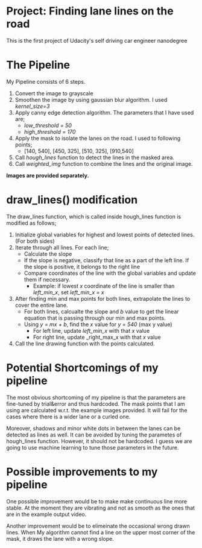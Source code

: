 # Project: Finding lane lines on the road
This is the first project of Udacity's self driving car engineer nanodegree

# The Pipeline
My Pipeline consists of 6 steps.

1. Convert the image to grayscale 
2. Smoothen the image by using gaussian blur algorithm. I used _kernel_size=3_ 
3. Apply canny edge detection algorithm. The parameters that I have used are;
    * _low_threshold = 50_
    * _high_threshold = 170_
4. Apply the mask to isolate the lanes on the road. I used to following points;
    * [140, 540], [450, 325], [510, 325], [910,540]
5. Call _hough_lines_ function to detect the lines in the masked area.
6. Call _weighted_img_ function to combine the lines and the original image.

**Images are provided separately.**

# draw_lines() modification
The draw_lines function, which is called inside hough_lines function is modified as follows;

1. Initialize global variables for highest and lowest points of detected lines. (For both sides)
2. Iterate through all lines. For each line;
     * Calculate the slope
     * If the slope is negative, classify that line as a part of the left line. If the slope is positive, it belongs to the right line
     * Compare coordinates of the line with the global variables and update them if necessary.
         * Example: if lowest _x_ coordinate of the line is smaller than _left_min_x_, set _left_min_x_ = _x_
3. After finding min and max points for both lines, extrapolate the lines to cover the entire lane.
     * For both lines, calcualte the slope and _b_ value to get the linear equation that is passing through our min and max points.
     * Using _y = mx + b_,  find the _x_ value for _y = 540_ (max y value)
         * For left line, update _left_min_x_ with that _x_ value
         * For right line, update _right_max_x with that _x_ value
4. Call the line drawing function with the points calculated.
         
# Potential Shortcomings of my pipeline
The most obvious shortcoming of my pipeline is that the parameters are fine-tuned by trial&error and thus hardcoded. The mask points that I am using are calculated w.r.t. the example images provided. It will fail for the cases where there is a wider lane or a curled one. 

Moreover, shadows and minor white dots in between the lanes can be detected as lines as well. It can be avoided by tuning the parametes of hough_lines function. However, it should not be hardcoded. I guess we are going to use machine learning to tune those parameters in the future.

# Possible improvements to my pipeline
One possible improvement would be to make make continuous line more stable. At the moment they are vibrating and not as smooth as the ones that are in the example output video. 

Another improvement would be to elimeinate the occasional wrong drawn lines. When My algorithm cannot find a line on the upper most corner of the mask, it draws the lane with a wrong slope. 
